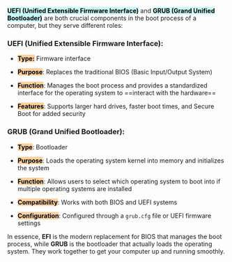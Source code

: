 
**<mark style="background: #ABF7F7A6;">UEFI (Unified Extensible Firmware Interface)</mark>** and **<mark style="background: #ABF7F7A6;">GRUB (Grand Unified Bootloader)</mark>** are both crucial components in the boot process of a computer, but they serve different roles:

### **UEFI (Unified Extensible Firmware Interface)**:

- **<mark style="background: #FFB86CA6;color:black">Type:</mark>** Firmware interface
    
- **<mark style="background: #FFB86CA6;color:black">Purpose</mark>**: Replaces the traditional BIOS (Basic Input/Output System)
    
- **<mark style="background: #FFB86CA6;color:black">Function</mark>**: Manages the boot process and provides a standardized interface for the operating system to ==interact with the hardware==
    
- **<mark style="background: #FFB86CA6;color:black">Features</mark>**: Supports larger hard drives, faster boot times, and Secure Boot for added security
    

### **GRUB (Grand Unified Bootloader)**:

- **<mark style="background: #FFB86CA6;color:black">Type</mark>**: Bootloader
    
- **<mark style="background: #FFB86CA6;color:black">Purpose</mark>**: Loads the operating system kernel into memory and initializes the system
    
- **<mark style="background: #FFB86CA6;color:black">Function</mark>**: Allows users to select which operating system to boot into if multiple operating systems are installed
    
- **<mark style="background: #FFB86CA6;color:black">Compatibility</mark>**: Works with both BIOS and UEFI systems
    
- **<mark style="background: #FFB86CA6;color:black">Configuration</mark>**: Configured through a `grub.cfg` file or UEFI firmware settings
    

In essence, **EFI** is the modern replacement for BIOS that manages the boot process, while **GRUB** is the bootloader that actually loads the operating system. They work together to get your computer up and running smoothly.